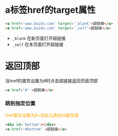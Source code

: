 # a标签href的target属性

```html
<a href='www.baidu.com' target='_blank'>超链接</a>
<a href='www.baidu.com' target='_self'>超链接</a>
```

- `_blank` 在新页面打开超链接
- `_self` 在本页面打开超链接

# 返回顶部

当href的属性设置为#时点击超链接返回页面顶部

```html
<a href='#' >超链接</a>
```

### 跳到指定位置

<font color='orange'>href属性设置为#+目标元素的id属性值</font>

```html
<div id='bottom'></div>
<a href='#bottom' >超链接</a>
```

